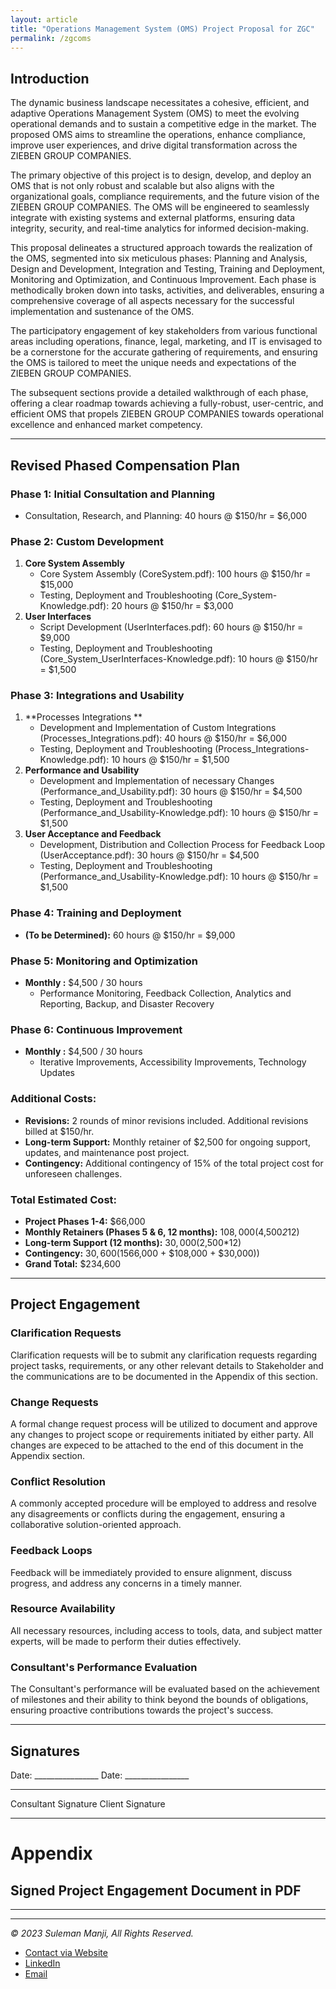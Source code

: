 ```yaml
---
layout: article
title: "Operations Management System (OMS) Project Proposal for ZGC"
permalink: /zgcoms
---
```


## Introduction

The dynamic business landscape necessitates a cohesive, efficient, and adaptive Operations Management System (OMS) to meet the evolving operational demands and to sustain a competitive edge in the market. The proposed OMS aims to streamline the operations, enhance compliance, improve user experiences, and drive digital transformation across the ZIEBEN GROUP COMPANIES.

The primary objective of this project is to design, develop, and deploy an OMS that is not only robust and scalable but also aligns with the organizational goals, compliance requirements, and the future vision of the ZIEBEN GROUP COMPANIES. The OMS will be engineered to seamlessly integrate with existing systems and external platforms, ensuring data integrity, security, and real-time analytics for informed decision-making.

This proposal delineates a structured approach towards the realization of the OMS, segmented into six meticulous phases: Planning and Analysis, Design and Development, Integration and Testing, Training and Deployment, Monitoring and Optimization, and Continuous Improvement. Each phase is methodically broken down into tasks, activities, and deliverables, ensuring a comprehensive coverage of all aspects necessary for the successful implementation and sustenance of the OMS.

The participatory engagement of key stakeholders from various functional areas including operations, finance, legal, marketing, and IT is envisaged to be a cornerstone for the accurate gathering of requirements, and ensuring the OMS is tailored to meet the unique needs and expectations of the ZIEBEN GROUP COMPANIES.

The subsequent sections provide a detailed walkthrough of each phase, offering a clear roadmap towards achieving a fully-robust, user-centric, and efficient OMS that propels ZIEBEN GROUP COMPANIES towards operational excellence and enhanced market competency.


---
## Revised Phased Compensation Plan

### Phase 1: Initial Consultation and Planning
- Consultation, Research, and Planning: 40 hours @ $150/hr = $6,000

### Phase 2: Custom Development
1. **Core System Assembly**
   - Core System Assembly (CoreSystem.pdf): 100 hours @ $150/hr = $15,000
   - Testing, Deployment and Troubleshooting (Core_System-Knowledge.pdf): 20 hours @ $150/hr = $3,000
2. **User Interfaces**
   - Script Development (UserInterfaces.pdf): 60 hours @ $150/hr = $9,000
   - Testing, Deployment and Troubleshooting (Core_System_UserInterfaces-Knowledge.pdf): 10 hours @ $150/hr = $1,500

### Phase 3: Integrations and Usability 
1. **Processes Integrations **
   - Development and Implementation of Custom Integrations (Processes_Integrations.pdf): 40 hours @ $150/hr = $6,000
   - Testing, Deployment and Troubleshooting (Process_Integrations-Knowledge.pdf): 10 hours @ $150/hr = $1,500
2. **Performance and Usability**
   - Development and Implementation of necessary Changes (Performance_and_Usability.pdf): 30 hours @ $150/hr = $4,500
   - Testing, Deployment and Troubleshooting (Performance_and_Usability-Knowledge.pdf): 10 hours @ $150/hr = $1,500
3. **User Acceptance and Feedback**
   - Development, Distribution and Collection Process for Feedback Loop (UserAcceptance.pdf): 30 hours @ $150/hr = $4,500
   - Testing, Deployment and Troubleshooting (Performance_and_Usability-Knowledge.pdf): 10 hours @ $150/hr = $1,500

### Phase 4: Training and Deployment
- **(To be Determined):** 60 hours @ $150/hr = $9,000

### Phase 5: Monitoring and Optimization
- **Monthly :** $4,500 / 30 hours 
  - Performance Monitoring, Feedback Collection, Analytics and Reporting, Backup, and Disaster Recovery

### Phase 6: Continuous Improvement
- **Monthly :** $4,500 / 30 hours 
  - Iterative Improvements, Accessibility Improvements, Technology Updates

### Additional Costs:
- **Revisions:** 2 rounds of minor revisions included. Additional revisions billed at $150/hr.
- **Long-term Support:** Monthly retainer of $2,500 for ongoing support, updates, and maintenance post project.
- **Contingency:** Additional contingency of 15% of the total project cost for unforeseen challenges.

### Total Estimated Cost: 
- **Project Phases 1-4:** $66,000
- **Monthly Retainers (Phases 5 & 6, 12 months):** $108,000 ($4,500*2*12)
- **Long-term Support (12 months):** $30,000 ($2,500*12)
- **Contingency:** $30,600 (15% of ($66,000 + $108,000 + $30,000))
- **Grand Total:** $234,600


---
## Project Engagement

### Clarification Requests
Clarification requests will be to submit any clarification requests regarding project tasks, requirements, or any other relevant details to Stakeholder and the communications are to be documented in the Appendix of this section. 

### Change Requests
A formal change request process will be utilized to document and approve any changes to project scope or requirements initiated by either party. All changes are expeced to be attached to the end of this document in the Appendix section. 

### Conflict Resolution
A commonly accepted procedure will be employed to address and resolve any disagreements or conflicts during the engagement, ensuring a collaborative solution-oriented approach.

### Feedback Loops
Feedback will be immediately provided to ensure alignment, discuss progress, and address any concerns in a timely manner.

### Resource Availability
All necessary resources, including access to tools, data, and subject matter experts, will be made to perform their duties effectively.

### Consultant's Performance Evaluation
The Consultant's performance will be evaluated based on the achievement of milestones and their ability to think beyond the bounds of obligations, ensuring proactive contributions towards the project's success.


---
## Signatures
 
Date: ________________       Date: ________________

_______________________      _______________________
Consultant Signature         Client Signature

---
# Appendix
## Signed Project Engagement Document in PDF 
---
---
*© 2023 Suleman Manji, All Rights Reserved.*
* [Contact via Website](https://www.sulemanji.com)
* [LinkedIn](https://www.linkedin.com/in/sulemanmanji/)
* [Email](mailto:ssmanji89@gmail.com)

